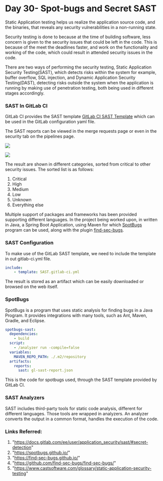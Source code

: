 # Day 30- Spot-bugs and Secret SAST

Static Application testing helps us realize the application source code, and the binaries, that reveals any security vulnerabilities in a non-running state.

Security testing is done to because at the time of building software, less concern is given to the security issues that could be left in the code. This is because of the meet the deadlines faster, and work on the functionality and working of the code, which could result in attended security issues in the code.

There are two ways of performing the security testing, Static Application Security Testing(SAST), which detects risks within the system for example, buffer overflow, SQL injection, and Dynamic Application Security Testing(DAST), detecting risks outside the system when the application is running by making use of penetration testing, both being used in different stages accordingly. 

### SAST In GitLab CI

GitLab CI provides the SAST template [GitLab CI SAST Template](https://docs.gitlab.com/ee/user/application_security/sast/#configuration) which can be used in the GitLab configuration yaml file.

The SAST reports can be viewed in the merge requests page or even in the security tab on the pipelines page.

![](images/Screenshot%20(1128).png)

![](images/Screenshot%20(1127).png)

The result are shown in different categories, sorted from critical to other security issues. The sorted list is as follows:

1. Critical
2. High
3. Medium
4. Low
5. Unknown
6. Everything else

Multiple support of packages and frameworks  has been provided supporting different languages. In the project being worked upon, in written in Java, a Spring Boot Application, using Maven  for which [SpotBugs](https://spotbugs.github.io/) program can be used, along with the plugin [find-sec-bugs](https://find-sec-bugs.github.io/).

### SAST Configuration

To make use of the GitLab SAST template, we need to include the template in out gitlab-ci.yml file.

```yaml
include:
	- template: SAST.gitlab-ci.yml
```

The result is stored as an artifact which can be easily downloaded or browsed on the web itself.

### SpotBugs

SpotBugs is a program that uses static analysis for finding bugs in a Java Program. It provides integrations with many tools, such as Ant, Maven, Gradle, and Eclipse.

```yaml
spotbugs-sast:
  dependencies:
    - build
  script:
    - /analyzer run -compile=false
  variables:
    MAVEN_REPO_PATH: ./.m2/repository
  artifacts:
    reports:
      sast: gl-sast-report.json
```

This is the code for spotbugs used, through the SAST template provided by GitLab CI.

### SAST Analyzers

SAST includes third-party tools for static code analysis, different for different languages. Those tools are wrapped in analyzers. An analyzer converts the output in a common format, handles the execution of the code.

### Links Referred:

1. "https://docs.gitlab.com/ee/user/application_security/sast/#secret-detection"
2. "https://spotbugs.github.io/"
3. "https://find-sec-bugs.github.io/"
4. "https://github.com/find-sec-bugs/find-sec-bugs/"
5. "https://www.castsoftware.com/glossary/static-application-security-testing"